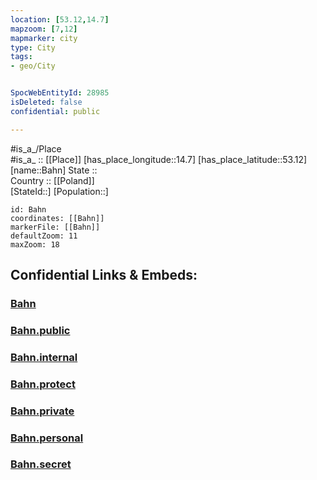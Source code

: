 ```yaml
---
location: [53.12,14.7] 
mapzoom: [7,12] 
mapmarker: city 
type: City
tags:
- geo/City


SpocWebEntityId: 28985
isDeleted: false
confidential: public

---
```

#is_a_/Place  
#is_a_ :: [[Place]] 
[has_place_longitude::14.7] 
[has_place_latitude::53.12] 
[name::Bahn] 
State ::  
Country :: [[Poland]]  
[StateId::] 
[Population::] 



```leaflet
id: Bahn
coordinates: [[Bahn]] 
markerFile: [[Bahn]] 
defaultZoom: 11 
maxZoom: 18
```


## Confidential Links & Embeds: 

### [Bahn](/_Standards/Earth/Continent/Europe/Europe~East/Poland/Provinces~Poland/West_Pomeranian/City/Bahn.md) 

### [Bahn.public](/_public/Earth/Continent/Europe/Europe~East/Poland/Provinces~Poland/West_Pomeranian/City/Bahn.public.md) 

### [Bahn.internal](/_internal/Earth/Continent/Europe/Europe~East/Poland/Provinces~Poland/West_Pomeranian/City/Bahn.internal.md) 

### [Bahn.protect](/_protect/Earth/Continent/Europe/Europe~East/Poland/Provinces~Poland/West_Pomeranian/City/Bahn.protect.md) 

### [Bahn.private](/_private/Earth/Continent/Europe/Europe~East/Poland/Provinces~Poland/West_Pomeranian/City/Bahn.private.md) 

### [Bahn.personal](/_personal/Earth/Continent/Europe/Europe~East/Poland/Provinces~Poland/West_Pomeranian/City/Bahn.personal.md) 

### [Bahn.secret](/_secret/Earth/Continent/Europe/Europe~East/Poland/Provinces~Poland/West_Pomeranian/City/Bahn.secret.md)

